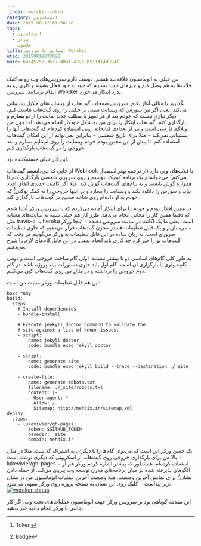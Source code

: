 ```yaml
---
_index: wercker-intro
category: اتوماسیون
date: 2015-08-12 07:30:28
tags:
  - اتوماسیون
  - ورکر
  - قلاب‌وب
title: آشنایی با سرویس Wercker
utid: 20150812073028
uuid: 64345752-3e17-404f-a228-b511414da94f
---
```

من خیلی به اتوماسیون علاقه‌مند هستم. دوست دارم سرویس‌های وب رو به کمک قلاب‌ها به هم وصل کنم و چیزهای جدید بسازم که خود به خود فعال بشوند و کاری رو به اتمام برسانند. سرویس Wercker بدرد اینکار می‌خورد.

بگذارید با مثالی آغاز بکنم. سرویس صفحات گیت‌هاب از وبسایت‌های جکیل پشتیبانی می‌کند. یعنی اگر
من سورس کد وبسایت مبتنی بر جکیل را روی گیت‌هاب هاست کنم، دیگر نیازی نیست که خودم بعد از هر تغییر یا مطلب جدید سایت را از نو بسازم و بارگذاری کنم. گیت‌هاب اینکار را برای من به شکل خودکار انجام می‌دهد. اما چون من وبلاگم فارسی است و نیز از تعدادی کتابخانه روبی استفاده کرده‌ام که گیت‌هاب آنها را
پشتیبانی نمی‌کند − مثلا برای تاریخ شمسی − بنابراین نمی‌توانم از این امکان گیت‌هاب استفاده کنم.
تا پیش از این مجبور بودم خودم وبسایت را روی لپ‌تاپم بسازم و بعد خروجی را در گیت‌هاب بارگذاری کنم.

این کار خیلی خسته‌کننده‌ بود.

از جایی که می‌دانستم گیت‌هاب Webhook یا قلاب‌های وبی دارد (از ترجمه بهتر استقبال می‌کنم) می‌خواستم یک برنامه کوچک بنویسم و روی سروری شخصی بارگذاری کنم تا همواره گوش بایستد و به پیام‌های گیت‌هاب گوش کند.
مثلا اگر کامیت جدیدی اتفاق افتاد بیاید و سورس را دانلود بکند و وبسایت را بسازد و در انتها خروجی را به کمک توکنی[^1] که خودم به او داده‌ام روی شاخه صحیح در گیت‌هاب بارگذاری کند.

در همین افکار بودم و خودم را برای اینکار آماده می‌کردم که با ‬[سرویس ورکر](https://app.wercker.com/) آشنا شدم که دقیقا همین کار را مجانی انجام می‌دهد. طرز کار هم خیلی شبیه به سایت‌های مشابه مثل travis-ci یا
heroku است.
یعنی ما یک اکانت در سایت سرویس دهنده − اینجا ورکر − می‌سازیم و یک فایل تنظیمات هم در مخزن گیت‌هاب
قرار می‌دهیم که حاوی تنظیمات ضروری است. به زبان ساده در این فایل تنظیمات به ورکر می‌گوییم هر وقت
که گیت‌هاب تو را خبر کرد چه کاری باید انجام بدهی. در این فایل گام‌های لازم را شرح می‌دهیم.

به طور کلی گام‌های اساسی دو تا بیشتر نیستند. اولی گام ساخت خروجی است و دومی گام دیپلوی یا بارگزاری آن است. گام اول باید حاوی دستورات بیلد پروژه باشد. در گام دوم خروجی را برداشته و در مثال من روی گیت‌هاب کپی می‌کنیم.

این هم فایل تنظیمات ورکر سایت من است:


	box: ruby
	build:
	  steps:
	    # Install dependencies
	    - bundle-install
	
	    # Execute jeykyll doctor command to validate the
	    # site against a list of known issues.
	    - script:
	        name: jekyll doctor
	        code: bundle exec jekyll doctor
	
	    - script:
	        name: generate site
	        code: bundle exec jekyll build --trace --destination ./_site
	
	    - create-file:
	        name: generate robots.txt
	        filename: ./_site/robots.txt
	        content: |-
	          User-agent: *
	          Allow: /
	          Sitemap: http://mehdix.ir/sitemap.xml
	deploy:
	  steps:
	    - lukevivier/gh-pages:
	        token: $GITHUB_TOKEN
	        basedir: _site
	        domain: mehdix.ir



یک حسن ورکر این است که می‌توان گام‌ها را با دیگران به اشتراک گذاشت. مثلا در مثال بالا من برای
بارگذاری خروجی روی گیت‌هاب از اسکریپتی که دیگری نوشته است − lukevivier/gh-pages − استفاده
کرده‌ام. همانطور که پیشتر اشاره کردم ورکر هم از الگوهای پذیرفته شده در میان برنامه‌های مدرن توسعه وب پیروی می‌کند. از جمله دادن نشان[^2] برای نمایش آخرین وضعیت. مثلا وضعیت آخرین عملیات اتوماسیون من در نشان زیر پیداست − کلیک روی این نشان به صفحه پروژه روی ورکر منتهی می‌شود:
[![wercker status](https://app.wercker.com/status/7cdfaf1d4ea865468f4965954ed95247/s "wercker status")](https://app.wercker.com/project/bykey/7cdfaf1d4ea865468f4965954ed95247)

این مقدمه کوتاهی بود بر سرویس ورکر جهت اتوماسیون عملیات‌های تحت وب. اگر کار جالبی با ورکر انجام دادید خبر بدهید.

[^1]: Token
[^2]: Badge
